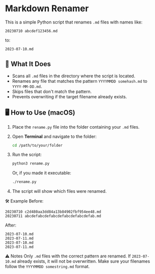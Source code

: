 # Markdown Renamer

This is a simple Python script that renames `.md` files with names like:
```
20230710 abcdef123456.md
```
to:
```
2023-07-10.md
```

## 📁 What It Does

- Scans all `.md` files in the directory where the script is located.
- Renames any file that matches the pattern `YYYYMMDD somehash.md` to `YYYY-MM-DD.md`.
- Skips files that don't match the pattern.
- Prevents overwriting if the target filename already exists.

## 🖥️ How to Use (macOS)

1. Place the `rename.py` file into the folder containing your `.md` files.

2. Open **Terminal** and navigate to the folder:
    ```bash
    cd /path/to/your/folder
    ```

3. Run the script:
    ```bash
    python3 rename.py
    ```
    Or, if you made it executable:
    ```bash
    ./rename.py
    ```

4. The script will show which files were renamed.

🛠 Example
Before:
```
20230710 c2d480aa3dd84a13b84902fbf954ee48.md
20230711 abcdefabcdefabcdefabcdefabcdefab.md
```
After:

```
2023-07-10.md
2023-07-11.md
2023-07-10.md
2023-07-11.md
```

⚠️ Notes
Only `.md` files with the correct pattern are renamed.
If `2023-07-10.md` already exists, it will not be overwritten.
Make sure your filenames follow the `YYYYMMDD somestring.md` format.

